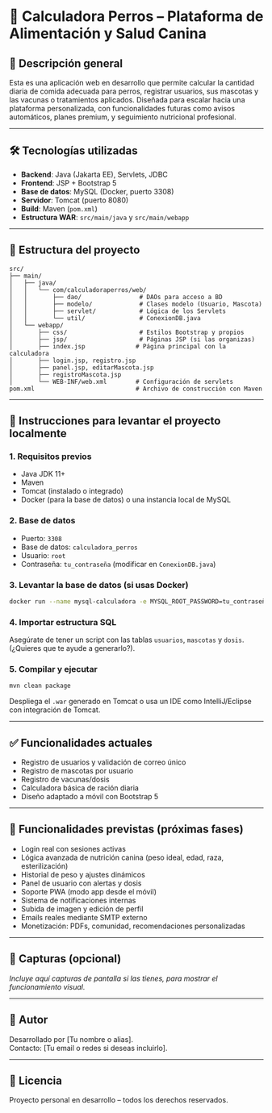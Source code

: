 
# 🐾 Calculadora Perros – Plataforma de Alimentación y Salud Canina

## 📌 Descripción general

Esta es una aplicación web en desarrollo que permite calcular la cantidad diaria de comida adecuada para perros, registrar usuarios, sus mascotas y las vacunas o tratamientos aplicados. Diseñada para escalar hacia una plataforma personalizada, con funcionalidades futuras como avisos automáticos, planes premium, y seguimiento nutricional profesional.

---

## 🛠️ Tecnologías utilizadas

- **Backend**: Java (Jakarta EE), Servlets, JDBC
- **Frontend**: JSP + Bootstrap 5
- **Base de datos**: MySQL (Docker, puerto 3308)
- **Servidor**: Tomcat (puerto 8080)
- **Build**: Maven (`pom.xml`)
- **Estructura WAR**: `src/main/java` y `src/main/webapp`

---

## 📂 Estructura del proyecto

```
src/
├── main/
│   ├── java/
│   │   └── com/calculadoraperros/web/
│   │       ├── dao/                # DAOs para acceso a BD
│   │       ├── modelo/             # Clases modelo (Usuario, Mascota)
│   │       ├── servlet/            # Lógica de los Servlets
│   │       └── util/               # ConexionDB.java
│   └── webapp/
│       ├── css/                    # Estilos Bootstrap y propios
│       ├── jsp/                    # Páginas JSP (si las organizas)
│       ├── index.jsp              # Página principal con la calculadora
│       ├── login.jsp, registro.jsp
│       ├── panel.jsp, editarMascota.jsp
│       ├── registroMascota.jsp
│       └── WEB-INF/web.xml        # Configuración de servlets
pom.xml                            # Archivo de construcción con Maven
```

---

## 🚀 Instrucciones para levantar el proyecto localmente

### 1. Requisitos previos

- Java JDK 11+
- Maven
- Tomcat (instalado o integrado)
- Docker (para la base de datos) o una instancia local de MySQL

### 2. Base de datos

- Puerto: `3308`
- Base de datos: `calculadora_perros`
- Usuario: `root`
- Contraseña: `tu_contraseña` (modificar en `ConexionDB.java`)

### 3. Levantar la base de datos (si usas Docker)

```bash
docker run --name mysql-calculadora -e MYSQL_ROOT_PASSWORD=tu_contraseña -e MYSQL_DATABASE=calculadora_perros -p 3308:3306 -d mysql:8
```

### 4. Importar estructura SQL

Asegúrate de tener un script con las tablas `usuarios`, `mascotas` y `dosis`. (¿Quieres que te ayude a generarlo?).

### 5. Compilar y ejecutar

```bash
mvn clean package
```

Despliega el `.war` generado en Tomcat o usa un IDE como IntelliJ/Eclipse con integración de Tomcat.

---

## ✅ Funcionalidades actuales

- Registro de usuarios y validación de correo único
- Registro de mascotas por usuario
- Registro de vacunas/dosis
- Calculadora básica de ración diaria
- Diseño adaptado a móvil con Bootstrap 5

---

## 🧭 Funcionalidades previstas (próximas fases)

- Login real con sesiones activas
- Lógica avanzada de nutrición canina (peso ideal, edad, raza, esterilización)
- Historial de peso y ajustes dinámicos
- Panel de usuario con alertas y dosis
- Soporte PWA (modo app desde el móvil)
- Sistema de notificaciones internas
- Subida de imagen y edición de perfil
- Emails reales mediante SMTP externo
- Monetización: PDFs, comunidad, recomendaciones personalizadas

---

## 📸 Capturas (opcional)
_Incluye aquí capturas de pantalla si las tienes, para mostrar el funcionamiento visual._

---

## 👤 Autor

Desarrollado por [Tu nombre o alias].  
Contacto: [Tu email o redes si deseas incluirlo].

---

## 📝 Licencia
Proyecto personal en desarrollo – todos los derechos reservados.
